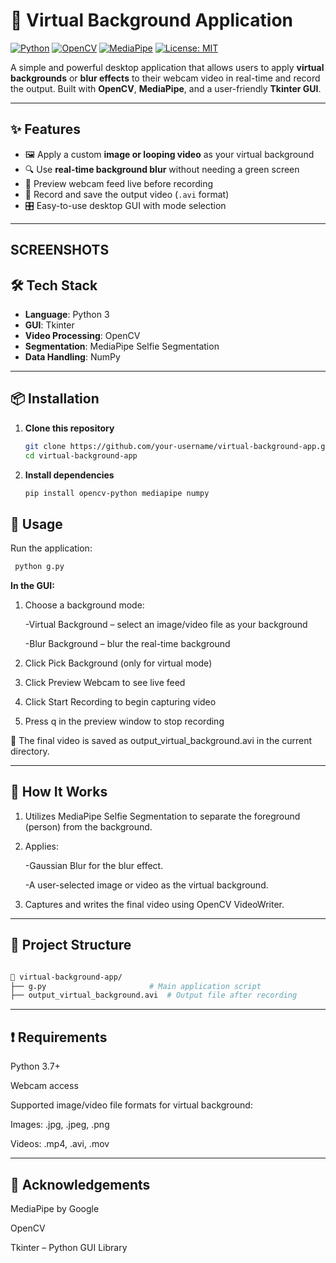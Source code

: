 # 🎥 Virtual Background Application

[![Python](https://img.shields.io/badge/Python-3.7%2B-blue.svg)](https://www.python.org/)
[![OpenCV](https://img.shields.io/badge/OpenCV-enabled-green)](https://opencv.org/)
[![MediaPipe](https://img.shields.io/badge/MediaPipe-SelfieSegmentation-orange)](https://mediapipe.dev/)
[![License: MIT](https://img.shields.io/badge/License-MIT-yellow.svg)](LICENSE)

A simple and powerful desktop application that allows users to apply **virtual backgrounds** or **blur effects** to their webcam video in real-time and record the output. Built with **OpenCV**, **MediaPipe**, and a user-friendly **Tkinter GUI**.

---

## ✨ Features

- 🖼️ Apply a custom **image or looping video** as your virtual background
- 🔍 Use **real-time background blur** without needing a green screen
- 🎥 Preview webcam feed live before recording
- 💾 Record and save the output video (`.avi` format)
- 🎛️ Easy-to-use desktop GUI with mode selection

---

## SCREENSHOTS ##




## 🛠️ Tech Stack

- **Language**: Python 3
- **GUI**: Tkinter
- **Video Processing**: OpenCV
- **Segmentation**: MediaPipe Selfie Segmentation
- **Data Handling**: NumPy

---

## 📦 Installation

1. **Clone this repository**
   ```bash
   git clone https://github.com/your-username/virtual-background-app.git
   cd virtual-background-app
   
2. **Install dependencies**

   ```bash
   pip install opencv-python mediapipe numpy

## 🚀 Usage

   Run the application:

   ```bash
    python g.py
   ```

**In the GUI:**

1. Choose a background mode:

     -Virtual Background – select an image/video file as your background

     -Blur Background – blur the real-time background

2. Click Pick Background (only for virtual mode)

3. Click Preview Webcam to see live feed

4. Click Start Recording to begin capturing video

5. Press q in the preview window to stop recording

📂 The final video is saved as output_virtual_background.avi in the current directory.

---

## 🧠 How It Works ##

1. Utilizes MediaPipe Selfie Segmentation to separate the foreground (person) from the background.

2. Applies:

   -Gaussian Blur for the blur effect.

   -A user-selected image or video as the virtual background.

3. Captures and writes the final video using OpenCV VideoWriter.

---

## 📁 Project Structure ##

```bash

📁 virtual-background-app/
├── g.py                       # Main application script
├── output_virtual_background.avi  # Output file after recording
```
---

## ❗ Requirements ##

Python 3.7+

Webcam access

Supported image/video file formats for virtual background:

Images: .jpg, .jpeg, .png

Videos: .mp4, .avi, .mov

---

## 🙌 Acknowledgements ##

MediaPipe by Google

OpenCV

Tkinter – Python GUI Library






